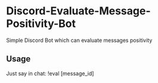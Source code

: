 # Discord-Evaluate-Message-Positivity-Bot
Simple Discord Bot which can evaluate messages positivity

## Usage

Just say in chat: !eval [message_id]
